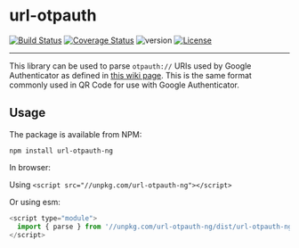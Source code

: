 # url-otpauth

[![Build Status](http://img.shields.io/travis/com/huihuimoe/url-otpauth-ng.svg?style=flat)](https://travis-ci.com/huihuimoe/url-otpauth-ng)
[![Coverage Status](http://img.shields.io/coveralls/huihuimoe/url-otpauth-ng.svg?style=flat)](https://coveralls.io/r/huihuimoe/url-otpauth-ng)
![version](https://img.shields.io/github/package-json/v/huihuimoe/url-otpauth-ng.svg)
[![License](http://img.shields.io/badge/license-MIT-blue.svg?style=flat)](http://choosealicense.com/licenses/mit/)

--------------------------------------------------------------------------------

This library can be used to parse `otpauth://` URIs used by Google Authenticator as defined in [this
wiki page](https://github.com/google/google-authenticator/wiki/Key-Uri-Format). This is the same
format commonly used in QR Code for use with Google Authenticator.

## Usage

The package is available from NPM:

`npm install url-otpauth-ng`

In browser:

Using `<script src="//unpkg.com/url-otpauth-ng"></script>`

Or using esm:

```javascript
<script type="module">
  import { parse } from '//unpkg.com/url-otpauth-ng/dist/url-otpauth-ng.esm.mjs'
</script>
```
